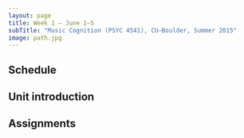 ```yaml
---
layout: page
title: Week 1 – June 1–5
subTitle: "Music Cognition (PSYC 4541), CU–Boulder, Summer 2015"
image: path.jpg
---
```


## Schedule



## Unit introduction



## Assignments

